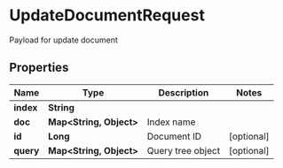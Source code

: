 

# UpdateDocumentRequest

Payload for update document

## Properties

| Name | Type | Description | Notes |
|------------ | ------------- | ------------- | -------------|
|**index** | **String** |  |  |
|**doc** | **Map&lt;String, Object&gt;** | Index name |  |
|**id** | **Long** | Document ID |  [optional] |
|**query** | **Map&lt;String, Object&gt;** | Query tree object |  [optional] |



